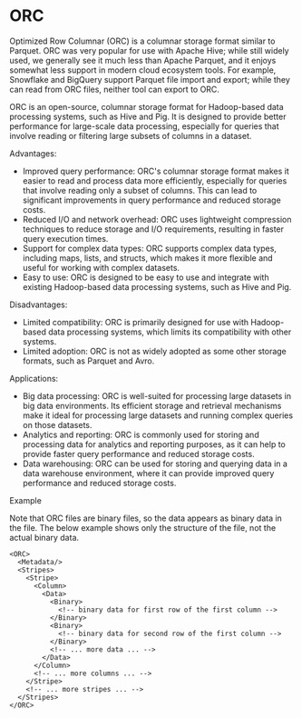 # ORC

Optimized Row Columnar (ORC) is a columnar storage format similar to Parquet. ORC was very popular for use with Apache Hive; while still widely used, we generally see it much less than Apache Parquet, and it enjoys somewhat less support in modern cloud ecosystem tools. For example, Snowflake and BigQuery support Parquet file import and export; while they can read from ORC files, neither tool can export to ORC.

ORC is an open-source, columnar storage format for Hadoop-based data processing systems, such as Hive and Pig. It is designed to provide better performance for large-scale data processing, especially for queries that involve reading or filtering large subsets of columns in a dataset.

Advantages:

- Improved query performance: ORC's columnar storage format makes it easier to read and process data more efficiently, especially for queries that involve reading only a subset of columns. This can lead to significant improvements in query performance and reduced storage costs.
- Reduced I/O and network overhead: ORC uses lightweight compression techniques to reduce storage and I/O requirements, resulting in faster query execution times.
- Support for complex data types: ORC supports complex data types, including maps, lists, and structs, which makes it more flexible and useful for working with complex datasets.
- Easy to use: ORC is designed to be easy to use and integrate with existing Hadoop-based data processing systems, such as Hive and Pig.

Disadvantages:

- Limited compatibility: ORC is primarily designed for use with Hadoop-based data processing systems, which limits its compatibility with other systems.
- Limited adoption: ORC is not as widely adopted as some other storage formats, such as Parquet and Avro.

Applications:

- Big data processing: ORC is well-suited for processing large datasets in big data environments. Its efficient storage and retrieval mechanisms make it ideal for processing large datasets and running complex queries on those datasets.
- Analytics and reporting: ORC is commonly used for storing and processing data for analytics and reporting purposes, as it can help to provide faster query performance and reduced storage costs.
- Data warehousing: ORC can be used for storing and querying data in a data warehouse environment, where it can provide improved query performance and reduced storage costs.

Example

Note that ORC files are binary files, so the data appears as binary data in the file. The below example shows only the structure of the file, not the actual binary data.

```
<ORC>
  <Metadata/>
  <Stripes>
    <Stripe>
      <Column>
        <Data>
          <Binary>
            <!-- binary data for first row of the first column -->
          </Binary>
          <Binary>
            <!-- binary data for second row of the first column -->
          </Binary>
          <!-- ... more data ... -->
        </Data>
      </Column>
      <!-- ... more columns ... -->
    </Stripe>
    <!-- ... more stripes ... -->
  </Stripes>
</ORC>
```